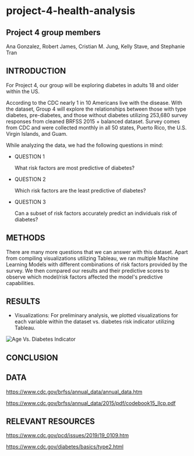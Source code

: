 # project-4-health-analysis

## Project 4 group members
Ana Gonzalez, Robert James, Cristian M. Jung, Kelly Stave, and Stephanie Tran

## INTRODUCTION

For Project 4, our group will be exploring diabetes in adults 18 and older within the US.

According to the CDC nearly 1 in 10 Americans live with the disease. With the dataset, Group 4 will explore the relationships between those with type diabetes, pre-diabetes, and those without diabetes utilizing 253,680 survey responses from cleaned BRFSS 2015 + balanced dataset. Survey comes from CDC and were collected monthly in all 50 states, Puerto Rico, the U.S. Virgin Islands, and Guam. 

While analyzing the data, we had the following questions in mind:

* QUESTION 1

	What risk factors are most predictive of diabetes?

* QUESTION 2

	Which risk factors are the least predictive of diabetes?

* QUESTION 3

	Can a subset of risk factors accurately predict an individuals risk of diabetes?


## METHODS

There are many more questions that we can answer with this dataset. Apart from compiling visualizations utilizing Tableau, we ran multiple Machine Learning Models with different combinations of risk factors provided by the survey. We then compared our results and their predictive scores to observe which model/risk factors affected the model's predictive capabilities. 


## RESULTS

* Visualizations:
	For preliminary analysis, we plotted visualizations for each variable within the dataset vs. diabetes risk indicator utilizing Tableau.

![Age Vs. Diabetes Indicator](/Cristian/Diabetes&Patient&Count&per&Variable&Ver.2/Age&Vs.&Diabetes&Indicator.png)

## CONCLUSION


## DATA
https://www.cdc.gov/brfss/annual_data/annual_data.htm

https://www.cdc.gov/brfss/annual_data/2015/pdf/codebook15_llcp.pdf

## RELEVANT RESOURCES
https://www.cdc.gov/pcd/issues/2019/19_0109.htm

https://www.cdc.gov/diabetes/basics/type2.html
